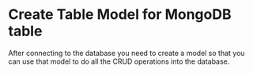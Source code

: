 # Create Table Model for MongoDB table

After connecting to the database you need to create a model so that you can use that model to do all the CRUD operations into the database.

